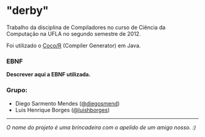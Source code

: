 "derby"
=====

Trabalho da disciplina de Compiladores no curso de Ciência da Computação na UFLA no segundo semestre de 2012.

Foi utilizado o [Coco/R](http://www.ssw.uni-linz.ac.at/coco/) (Compiler Generator) em Java.


### EBNF

**Descrever aqui a EBNF utilizada.**


### Grupo:

* Diego Sarmento Mendes ([@diegosmend](https://twitter.com/diegosmend))
* Luis Henrique Borges ([@luishborges](https://twitter.com/luishborges))


***

*O nome do projeto é uma brincadeira com o apelido de um amigo nosso. :)*
